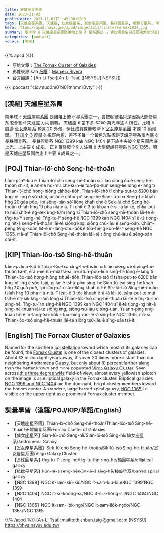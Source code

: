 ```yaml
---
title: 天爐座星系團
date: 2023-11-02
publishdate: 2023-11-02T11:45:00+0800
tags: [天爐座星系團, 天爐座, 仙女座星系, 室女座星系團, 長株圓星系, 棍螺仔星系, NGC 1399, NGC 1404, NGC 1365]
hero: https://apod.nasa.gov/apod/image/2311/ClusterFornax1024.jpg
summary: 南半球 ê 天爐座星系團是離咱上倚 ê 星系團之一，會按呢號名只是因為大部份星系攏會當 tī 天爐座方向揣著。
categories: [podcast]
vocals: [阿綠]
---
```


{{% apod %}}

- 原始文章：[The Fornax Cluster of Galaxies](https://apod.nasa.gov/apod/ap231102.html)
- 影像來源 kah [版權][copyright]：[Marcelo Rivera](https://www.astrobin.com/users/@Anthonyominning/)
- 台文翻譯：[An-Li Tsai][An-Li Tsai] ([NSYSU][NSYSU])

{{< podcast "clqvmuq0m01oi01tnhmnk0vty" >}}

## [漢羅] 天爐座星系團
南半球 ê [天爐座星系團][Fornax Cluster] 是離咱上倚 ê 星系團之一，會按呢號名只是因為大部份星系攏會當 tī 天爐[座][constellation] 方向揣著。
天爐座 tī 差不多 6200 萬光年遠 ê 所在，比咱 ê 厝邊 [仙女座星系][Andromeda Galaxy] 較遠 20 外倍，伊比成員數量較濟 ê [室女座星系團][Virgo Galaxy Cluster] 才遠 10 葩爾爾。
[Tī 這个 3 度闊][this three degree wide] ê 視野內底，差不多每一个黃色光點攏是天爐座星系團內底 ê 長株圓星系。
長株圓星系 [NGC 1399 kah NGC 1404][NGC 1399 and NGC 1404] 是下底中央彼个星系團內底上光、上主要 ê 成員。
正爿頂懸彼个引人注目 ê 大型棍螺仔星系 [NGC 1365][NGC 1365]，嘛是天爐座星系團內底上主要 ê 成員之一。

## [POJ] Thian-lô͘-chō Seng-hē-thoân
Lâm-pòaⁿ-kiû ê Thian-lô͘-chō seng-hē-thoân sī lī lán siōng óa ê seng-hē-thoân chi-it, ē án-ne hō-miâ chí-sī in-ūi tōa-pō͘-hūn seng-hē lóng ē-tàng tī Thian-lô͘-chō hong-hiòng chhōe-tio̍h.
Thian-lô͘-chō tī chha-put-to 6200 bān kng-nî hn̄g ê só͘-chāi, pí lán ê chhù-piⁿ seng-hē Sian-lú-chō Seng-hē khah hn̄g 20 gōa pōe, i pí sêng-oân sò͘-liōng khah chē ê Sek-lú-chō Seng-hē-thoân chiah hn̄g 10 pha niā-niā.
Tī chit-ê 3 tō͘ khoah ê sī-iá lāi-té, chha-put-to múi chi̍t-ê n̂g-sek kng-tiám lóng sī Thian-lô͘-chō seng-hē-thoân lāi-té ê tn̂g-tu-îⁿ seng-hē.
Tn̂g-tu-îⁿ seng-hē NGC 1399 kah NGC 1404 sī ē-té tiong-ng hit-ê seng-hē-thoân lāi-té siōng kng, siōng chú-iàu ê sêng-oân.
Chiàⁿ-pêng téng-koân hit-ê ín-lâng-chù-bo̍k ê tōa-hêng kùn-lê-á seng-hē NGC 1365, mā-sī Thian-lô͘-chō Seng-hē-thoân lāi-té siōng chú-iàu ê sêng-oân chi-it.

## [KIP] Thian-lôo-tsō Sing-hē-thuân
Lâm-puànn-kiû ê Thian-lôo-tsō sing-hē-thuân sī lī lán siōng uá ê sing-hē-thuân tsi-it, ē án-ne hō-miâ tsí-sī in-uī tuā-pōo-hūn sing-hē lóng ē-tàng tī Thian-lôo-tsō hong-hiòng tshuē-tio̍h.
Thian-lôo-tsō tī tsha-put-to 6200 bān kng-nî hn̄g ê sóo-tsāi, pí lán ê tshù-pinn sing-hē Sian-lú-tsō sing-hē khah hn̄g 20 guā puē, i pí sîng-uân sòo-liōng khah tsē ê Sik-lú-tsō Sing-hē-thuân tsiah hn̄g 10 pha niā-niā.
Tī tsit-ê 3 tōo khuah ê sī-iá lāi-té, tsha-put-to muí tsi̍t-ê n̂g-sik kng-tiám lóng sī Thian-lôo-tsō sing-hē-thuân lāi-té ê tn̂g-tu-înn sing-hē.
Tn̂g-tu-înn sing-hē NGC 1399 kah NGC 1404 sī ē-té tiong-ng hit-ê sing-hē-thuân lāi-té siōng kng, siōng tsú-iàu ê sîng-uân.
Tsiànn-pîng tíng-kuân hit-ê ín-lâng-tsù-bo̍k ê tuā-hîng kùn-lê-á sing-hē NGC 1365, mā-sī Thian-lôo-tsō sing-hē-thuân lāi-té siōng tsú-iàu ê sîng-uân tsi-it.

## [English] The Fornax Cluster of Galaxies
Named for the southern [constellation][constellation] toward which most of its galaxies can be found, the [Fornax Cluster][Fornax Cluster] is one of the closest clusters of galaxies.
About 62 million light-years away, it's over 20 times more distant than our neighboring [Andromeda Galaxy][Andromeda Galaxy], but only about 10 percent farther along than the better known and more populated [Virgo Galaxy Cluster][Virgo Galaxy Cluster].
Seen across [this three degree wide][this three degree wide] field-of-view, almost every yellowish splotch on the image is an elliptical galaxy in the Fornax cluster.
Elliptical galaxies [NGC 1399 and NGC 1404][NGC 1399 and NGC 1404] are the dominant, bright cluster members toward the bottom center.
A standout, large barred spiral galaxy, [NGC 1365][NGC 1365], is visible on the upper right as a prominent Fornax cluster member.

## 詞彙學習（漢羅/POJ/KIP/華語/English）
- 【天爐座星系團】Thian-lô͘-chō Seng-hē-thoân/Thian-lôo-tsō Sing-hē-thuân/天爐座星系團/Fornax Cluster of Galaxies
- 【仙女座星系】Sian-lú-chō Seng-hē/Sian-lú-tsō Sing-hē/仙女座星系/Andromeda Galaxy
- 【室女座星系團】Sek-lú-chō Seng-hē-thoân/Sik-lú-tsō Sing-hē-thuân/室女座星系團/Virgo Galaxy Cluster
- 【長株圓星系】tn̂g-tu-îⁿ seng-hē/tn̂g-tu-înn sing-hē/橢圓星系/elliptical galaxy
- 【棍螺仔星系】kùn-lê-á seng-hē/kùn-lê-á sing-hē/棒旋星系/barred spiral galaxy
- 【NGC 1399】NGC it-sam-kiú-kiú/NGC it-sam-kiú-kiú/NGC 1399/NGC 1399
- 【NGC 1404】NGC it-sù-khòng-sù/NGC it-sù-khòng-sù/NGC 1404/NGC 1404
- 【NGC 1365】NGC it-sam-lio̍k-ngó͘/NGC it-sam-lio̍k-ngóo/NGC 1365/NGC 1365

{{% /apod %}}
[An-Li Tsai]: mailto:thianbun.taigi@gmail.com
[NSYSU]: https://phys.nsysu.edu.tw/

[copyright]: https://apod.nasa.gov/apod/fap/lib/about_apod.html#srapply
[License]: https://creativecommons.org/licenses/by/2.0/

[constellation]:https://earthsky.org/constellations/fornax-the-furnace-galaxy-hubble-ultra-deep-field/
[Fornax Cluster]:http://en.wikipedia.org/wiki/Fornax_cluster
[Andromeda Galaxy]:https://apod.nasa.gov/apod/ap130927.html
[Virgo Galaxy Cluster]:https://apod.nasa.gov/apod/ap110422.html
[this three degree wide]:https://www.astrobin.com/z2lojf/
[NGC 1399 and NGC 1404]:https://noirlab.edu/public/news/noirlab2126/
[NGC 1365]:https://webbtelescope.org/contents/media/images/2023/104/01GS812G7AGRG6D1WCXPS3EYZ5
